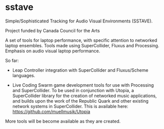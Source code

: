 sstave
======

Simple/Sophisticated Tracking for Audio Visual Environments (SSTAVE).

Project funded by Canada Council for the Arts

A set of tools for laptop performance, with specific attention to networked laptop ensembles.
Tools made using SuperCollider, Fluxus and Processing.  Emphasis on audio visual laptop performance.



So far:

- Leap Controller integration with SuperCollider and Fluxus/Scheme languages.

- Live Coding Swarm game development tools for use with Processing and SuperCollider. To be used in conjunction with Utopia, a SuperCollider library for the creation of networked music applications, and builds upon the work of the Republic Quark and other existing network systems in SuperCollider. This is available here: https://github.com/muellmusik/Utopia

More tools will be become available as they are created.
